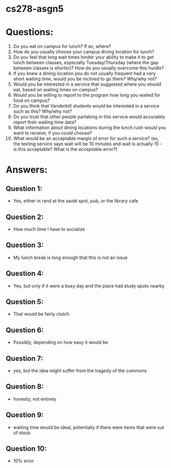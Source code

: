 # cs278-asgn5

# Questions:
  1. Do you eat on campus for lunch?  If so, where?
  2. How do you usually choose your campus dining location for lunch?
  3. Do you feel that long wait times hinder your ability to make it to get lunch between classes, especially Tuesday/Thursday (where the gap between classes is shorter)?  How do you usually overcome this hurdle?
  4. If you knew a dining location you do not usually frequent had a very short waiting time, would you be inclined to go there?  Why/why not?
  5. Would you be interested in a service that suggested where you should eat, based on waiting times on campus?
  6. Would you be willing to report to the program how long you waited for food on campus?
  7. Do you think that Vanderbilt students would be interested in a service such as this?  Why/why not?
  8. Do you trust that other people partaking in this service would accurately report their waiting time data?
  9. What information about dining locations during the lunch rush would you want to receive, if you could choose?
  10. What would be an acceptable margin of error for such a service? (ex, the texting service says wait will be 10 minutes and wait is actually 15 - is this acceptable? What is the acceptable error?)


# Answers:
## Question 1:
- Yes, either in rand at the sauté spot, pub, or the library cafe
## Question 2:
- How much time I have to socialize
## Question 3:
- My lunch break is long enough that this is not an issue
## Question 4:
- Yes, but only if it were a busy day and the place had study spots nearby 
## Question 5:
- That would be fairly clutch 
## Question 6:
- Possibly, depending on how easy it would be
## Question 7:
- yes, but the idea might suffer from the tragedy of the commons
## Question 8:
- honesty, not entirely
## Question 9:
- waiting time would be ideal, potentially if there were items that were out of stock 
## Question 10:
- 10% error

